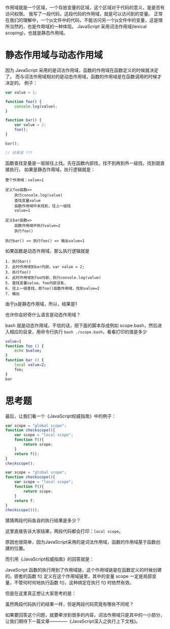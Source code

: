 作用域就是一个区域，一个存放变量的区域，这个区域对于代码的意义，是是否有访问权限。
我写了一段代码，这段代码的作用域，就是可以访问到的变量。
正常在我们的理解中，一个js文件中的代码，不能访问另一个js文件中的变量，这是理所当然的，也是作用域的一种体现。
JavaScript 采用词法作用域(lexical scoping)，也就是静态作用域。

# 静态作用域与动态作用域
因为 JavaScript 采用的是词法作用域，函数的作用域在函数定义的时候就决定了。
而与词法作用域相对的是动态作用域，函数的作用域是在函数调用的时候才决定的。
例子：
```js
var value = 1;

function foo() {
    console.log(value);
}

function bar() {
    var value = 2;
    foo();
}

bar();

// 结果是 ???
```
函数查找变量是一层层往上找。先在函数内部找，找不到再到外一级找，找到就直接执行。
如果是静态作用域，执行逻辑就是：
```
整个作用域：value=1

定义foo函数=>
	执行console.log(value)
	查找变量value
	函数作用域中未找到，往上一级找
	value=1

定义bar函数=>
	函数作用域中执行value=2
	执行foo()

执行bar() => 执行foo() => 输出value=1
```
如果函数是动态作用域，那么执行逻辑就是
```
1. 执行bar()
2. 此时作用域到bar内部，var value = 2;
3. 执行foo()
4. 此时作用域到foo内部，执行console.log(value)
5. 查找变量value，foo内部没有，
6. 往上一级查找，即foo()函数作用域，找到value=2
7. 输出
```

由于js是静态作用域，所以，结果是1

也许你会好奇什么语言是动态作用域？

bash 就是动态作用域，不信的话，把下面的脚本存成例如 scope.bash，然后进入相应的目录，用命令行执行 `bash ./scope.bash`，看看打印的值是多少
```bash
value=1
function foo () {
    echo $value;
}
function bar () {
    local value=2;
    foo;
}
bar
```

# 思考题
最后，让我们看一个《JavaScript权威指南》中的例子：
```js
var scope = "global scope";
function checkscope(){
    var scope = "local scope";
    function f(){
        return scope;
    }
    return f();
}
checkscope();
```

```js
var scope = "global scope";
function checkscope(){
    var scope = "local scope";
    function f(){
        return scope;
    }
    return f;
}
checkscope()();
```

猜猜两段代码各自的执行结果是多少？

这里直接告诉大家结果，两段代码都会打印：`local scope`。

原因也很简单，因为JavaScript采用的是词法作用域，函数的作用域基于函数创建的位置。

而引用《JavaScript权威指南》的回答就是：

JavaScript 函数的执行用到了作用域链，这个作用域链是在函数定义的时候创建的。嵌套的函数 f() 定义在这个作用域链里，其中的变量 scope 一定是局部变量，不管何时何地执行函数 f()，这种绑定在执行 f() 时依然有效。

但是在这里真正想让大家思考的是：

虽然两段代码执行的结果一样，但是两段代码究竟有哪些不同呢？

如果要回答这个问题，就要牵涉到很多的内容，词法作用域只是其中的一小部分，让我们期待下一篇文章————《JavaScript深入之执行上下文栈》。